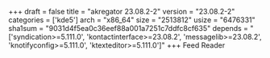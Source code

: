 +++
draft = false
title = "akregator 23.08.2-2"
version = "23.08.2-2"
categories = ['kde5']
arch = "x86_64"
size = "2513812"
usize = "6476331"
sha1sum = "9031d4f5ea0c36eef88a001a7251c7ddfc8cf635"
depends = "['syndication>=5.111.0', 'kontactinterface>=23.08.2', 'messagelib>=23.08.2', 'knotifyconfig>=5.111.0', 'ktexteditor>=5.111.0']"
+++
Feed Reader